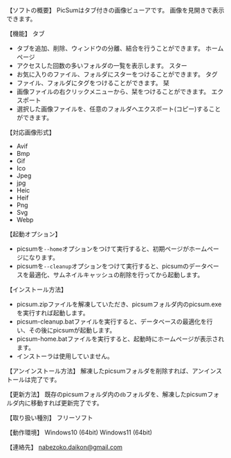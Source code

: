 【ソフトの概要】
PicSumはタブ付きの画像ビューアです。
画像を見開きで表示できます。

【機能】
タブ
* タブを追加、削除、ウィンドウの分離、結合を行うことができます。
ホームページ
* アクセスした回数の多いフォルダの一覧を表示します。
スター
* お気に入りのファイル、フォルダにスターをつけることができます。
タグ
* ファイル、フォルダにタグをつけることができます。
栞 
* 画像ファイルの右クリックメニューから、栞をつけることができます。
エクスポート
* 選択した画像ファイルを、任意のフォルダへエクスポート(コピー)することができます。

【対応画像形式】
* Avif
* Bmp
* Gif
* Ico
* Jpeg
* jpg
* Heic
* Heif
* Png
* Svg
* Webp

【起動オプション】
* picsumを`--home`オプションをつけて実行すると、初期ページがホームページになります。
* picsumを`--cleanup`オプションをつけて実行すると、picsumのデータベースを最適化、サムネイルキャッシュの削除を行ってから起動します。

【インストール方法】
* picsum.zipファイルを解凍していただき、picsumフォルダ内のpicsum.exeを実行すれば起動します。
* picsum-cleanup.batファイルを実行すると、データベースの最適化を行い、その後にpicsumが起動します。
* picsum-home.batファイルを実行すると、起動時にホームページが表示されます。
* インストーラは使用していません。

【アンインストール方法】
解凍したpicsumフォルダを削除すれば、アンインストールは完了です。

【更新方法】
既存のpicsumフォルダ内の`db`フォルダを、解凍したpicsumフォルダ内に移動すれば更新完了です。

【取り扱い種別】
フリーソフト

【動作環境】
Windows10 (64bit)
Windows11 (64bit)

【連絡先】
nabezoko.daikon@gmail.com
